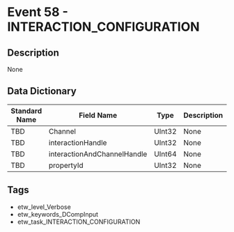 # Event 58 - INTERACTION_CONFIGURATION

## Description
None

## Data Dictionary
|Standard Name|Field Name|Type|Description|Sample Value|
|---|---|---|---|---|
|TBD|Channel|UInt32|None|`None`|
|TBD|interactionHandle|UInt32|None|`None`|
|TBD|interactionAndChannelHandle|UInt64|None|`None`|
|TBD|propertyId|UInt32|None|`None`|

## Tags
* etw_level_Verbose
* etw_keywords_DCompInput
* etw_task_INTERACTION_CONFIGURATION